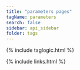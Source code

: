 ```yaml
---
title: "parameters pages"
tagName: parameters
search: false
sidebar: api_sidebar
folder: tags
---
```

{% include taglogic.html %}

{% include links.html %}
